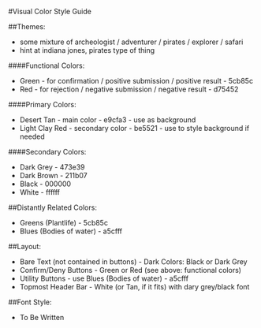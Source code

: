 #Visual Color Style Guide

##Themes:
- some mixture of archeologist / adventurer / pirates / explorer / safari
- hint at indiana jones, pirates type of thing

####Functional Colors:
- Green - for confirmation / positive submission / positive result - 5cb85c
- Red - for rejection / negative submission / negative result - d75452

####Primary Colors:
- Desert Tan - main color - e9cfa3 - use as background
- Light Clay Red - secondary color - be5521 - use to style background if needed

####Secondary Colors:
- Dark Grey - 473e39
- Dark Brown - 211b07
- Black - 000000
- White - ffffff

##Distantly Related Colors:
- Greens (Plantlife) - 5cb85c
- Blues (Bodies of water) - a5cfff

##Layout:
- Bare Text (not contained in buttons) - Dark Colors: Black or Dark Grey
- Confirm/Deny Buttons - Green or Red (see above: functional colors) 
- Utility Buttons - use Blues (Bodies of water) - a5cfff
- Topmost Header Bar - White (or Tan, if it fits) with dary grey/black font

##Font Style:
- To Be Written
